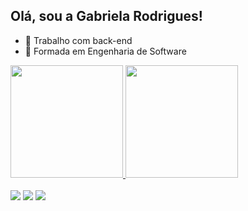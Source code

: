 ## Olá, sou a Gabriela Rodrigues!

- 🔭 Trabalho com back-end
- 🌱 Formada em Engenharia de Software

<div>
  <a href="https://github.com/gaavro">
  <img height="180em" src="https://github-readme-stats.vercel.app/api?username=gaavro&show_icons=true&theme=radical&bg_color=0D1117&title_color=6AD600&include_all_commits=true&count_private=true"/>
  <img height="180em" src="https://github-readme-stats.vercel.app/api/top-langs/?username=gaavro&layout=compact&langs_count=7&theme=radical&bg_color=0D1117&title_color=6AD600"/>
</div>
  
</br>
 


  
  
  <div>  
 <a href="https://discord.gg/et2frYpf" target="_blank"><img src="https://img.shields.io/badge/Discord-7289DA?style=for-the-badge&logo=discord&logoColor=white" target="_blank"></a> 
  <a href = "mailto:gabrielarodrigues432@gmail.com"><img src="https://img.shields.io/badge/-Gmail-%23333?style=for-the-badge&logo=gmail&logoColor=white" target="_blank"></a>
  <a href="https://www.linkedin.com/in/gabriela-avelino/" target="_blank"><img src="https://img.shields.io/badge/-LinkedIn-%230077B5?style=for-the-badge&logo=linkedin&logoColor=white" target="_blank"></a> 
 
 
</div>
